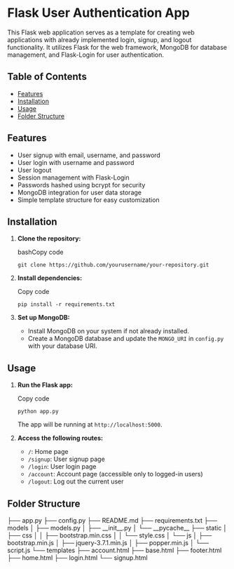 # Flask User Authentication App

This Flask web application serves as a template for creating web applications with already implemented login, signup, and logout functionality. It utilizes Flask for the web framework, MongoDB for database management, and Flask-Login for user authentication.

## Table of Contents

- [Features](#features)
- [Installation](#installation)
- [Usage](#usage)
- [Folder Structure](#folder-structure)

## Features

-   User signup with email, username, and password
-   User login with username and password
-   User logout
-   Session management with Flask-Login
-   Passwords hashed using bcrypt for security
-   MongoDB integration for user data storage
-   Simple template structure for easy customization

## Installation

1.  **Clone the repository:**
    
    bashCopy code
    
    `git clone https://github.com/yourusername/your-repository.git` 
    
2.  **Install dependencies:**
    
    Copy code
    
    `pip install -r requirements.txt` 
    
3.  **Set up MongoDB:**
    
    -   Install MongoDB on your system if not already installed.
    -   Create a MongoDB database and update the `MONGO_URI` in `config.py` with your database URI.

## Usage

1.  **Run the Flask app:**
    
    Copy code
    
    `python app.py` 
    
    The app will be running at `http://localhost:5000`.
    
2.  **Access the following routes:**
    
    -   `/`: Home page
    -   `/signup`: User signup page
    -   `/login`: User login page
    -   `/account`: Account page (accessible only to logged-in users)
    -   `/logout`: Log out the current user


## Folder Structure

├── app.py
├── config.py
├── README.md
├── requirements.txt
├── models
│   ├── models.py
│   ├── \_\_init\_\_.py
│   └── \_\_pycache\_\_
├── static
│   ├── css
│   │   ├── bootstrap.min.css
│   │   └── style.css
│   └── js
│       ├── bootstrap.min.js
│       ├── jquery-3.7.1.min.js
│       ├── popper.min.js
│       └── script.js
└── templates
    ├── account.html
    ├── base.html
    ├── footer.html
    ├── home.html
    ├── login.html
    └── signup.html
